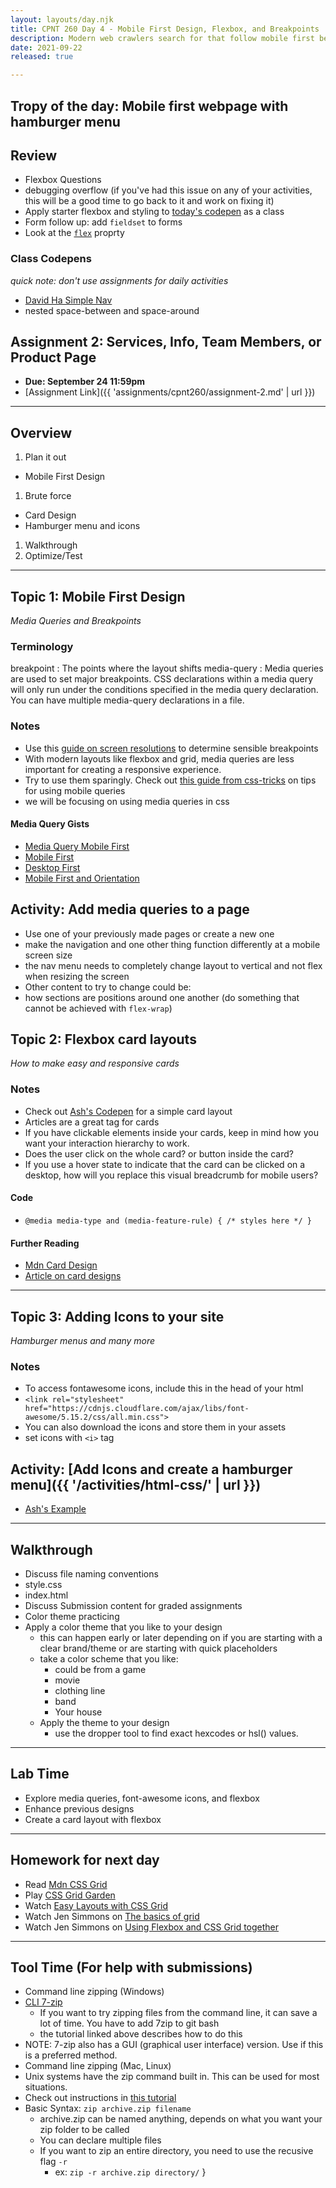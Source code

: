 ```yaml
---
layout: layouts/day.njk
title: CPNT 260 Day 4 - Mobile First Design, Flexbox, and Breakpoints
description: Modern web crawlers search for that follow mobile first best practices. Today we will continue learning flexbox and also use media queries to create distinct mobile - desktop layouts.
date: 2021-09-22
released: true

---
```


## Tropy of the day: Mobile first webpage with hamburger menu

## Review

- Flexbox Questions
- debugging overflow (if you've had this issue on any of your activities, this will be a good time to go back to it and work on fixing it)
- Apply starter flexbox and styling to [today's codepen](https://codepen.io/ashlyn-knox/pen/ExXRrLY) as a class
- Form follow up: add `fieldset` to forms
- Look at the [`flex`](https://css-tricks.com/almanac/properties/f/flex/) proprty

### Class Codepens
_quick note: don't use assignments for daily activities_
- [David Ha Simple Nav](https://boostha.github.io/cpnt260-simple-nav/)
- nested space-between and space-around
## Assignment 2: Services, Info, Team Members, or Product Page

- **Due: September 24 11:59pm**
- [Assignment Link]({{ 'assignments/cpnt260/assignment-2.md' | url }})

---

## Overview

1. Plan it out

- Mobile First Design

1. Brute force

- Card Design
- Hamburger menu and icons

1. Walkthrough
2. Optimize/Test

---

## Topic 1: Mobile First Design

_Media Queries and Breakpoints_

### Terminology

breakpoint
: The points where the layout shifts
media-query
: Media queries are used to set major breakpoints. CSS declarations within a media query will only run under the conditions specified in the media query declaration. You can have multiple media-query declarations in a file.

### Notes
- Use this [guide on screen resolutions](https://mediag.com/blog/popular-screen-resolutions-designing-for-all/) to determine sensible breakpoints
- With modern layouts like flexbox and grid, media queries are less important for creating a responsive experience.
- Try to use them sparingly. Check out [this guide from css-tricks](https://css-tricks.com/a-complete-guide-to-css-media-queries/) on tips for using mobile queries
- we will be focusing on using media queries in css

#### Media Query Gists
- [Media Query Mobile First](https://gist.github.com/lilyx13/fa4da2064d0173358bf0e7dd8b8dfa5d)
- [Mobile First](https://gist.github.com/acidtone/8b22888818aa6f81653ab0858ad4c418)
- [Desktop First](https://gist.github.com/acidtone/0f9c31e820f29511fc2671063fd71c58)
- [Mobile First and Orientation](https://gist.github.com/acidtone/6aeb476a3c9bbc9788ce1ebc958b98d1)

## Activity: Add media queries to a page
- Use one of your previously made pages or create a new one
- make the navigation and one other thing function differently at a mobile screen size
- the nav menu needs to completely change layout to vertical and not flex when resizing the screen
- Other content to try to change could be:
- how sections are positions around one another (do something that cannot be achieved with `flex-wrap`)

## Topic 2: Flexbox card layouts

_How to make easy and responsive cards_

### Notes
- Check out [Ash's Codepen](https://codepen.io/ashlyn-knox/pen/MWmxxbR) for a simple card layout
- Articles are a great tag for cards
- If you have clickable elements inside your cards, keep in mind how you want your interaction hierarchy to work.
- Does the user click on the whole card? or button inside the card?
- If you use a hover state to indicate that the card can be clicked on a desktop, how will you replace this visual breadcrumb for mobile users?

#### Code

- `@media media-type and (media-feature-rule) { /* styles here */ }`

#### Further Reading

- [Mdn Card Design](https://developer.mozilla.org/en-US/docs/Web/CSS/Layout_cookbook/Card)
- [Article on card designs](https://thenextweb.com/news/how-cards-are-taking-over-web-design)

---

## Topic 3: Adding Icons to your site

_Hamburger menus and many more_

### Notes

- To access fontawesome icons, include this in the head of your html
- `<link rel="stylesheet" href="https://cdnjs.cloudflare.com/ajax/libs/font-awesome/5.15.2/css/all.min.css">`
- You can also download the icons and store them in your assets
- set icons with `<i>` tag

## Activity: [Add Icons and create a hamburger menu]({{ '/activities/html-css/' | url }})

- [Ash's Example](https://codepen.io/ashlyn-knox/pen/LYLWPBy)

---

## Walkthrough

- Discuss file naming conventions
- style.css
- index.html
- Discuss Submission content for graded assignments
- Color theme practicing
- Apply a color theme that you like to your design
  - this can happen early or later depending on if you are starting with a clear brand/theme or are starting with quick placeholders
  - take a color scheme that you like:
    - could be from a game
    - movie
    - clothing line
    - band
    - Your house
  - Apply the theme to your design
    - use the dropper tool to find exact hexcodes or hsl() values.
---

## Lab Time
- Explore media queries, font-awesome icons, and flexbox
- Enhance previous designs
- Create a card layout with flexbox

---

## Homework for next day

- Read [Mdn CSS Grid](https://developer.mozilla.org/en-US/docs/Learn/CSS/CSS_layout/Grids)
- Play [CSS Grid Garden](https://cssgridgarden.com/)
- Watch [Easy Layouts with CSS Grid](https://www.youtube.com/watch?v=tFKrK4eAiUQ)
- Watch Jen Simmons on [The basics of grid](https://www.youtube.com/watch?v=FEnRpy9Xfes)
- Watch Jen Simmons on [Using Flexbox and CSS Grid together](https://youtu.be/dQHtT47eH0M)

---
## Tool Time (For help with submissions)
- Command line zipping (Windows)
- [CLI 7-zip](https://nodogmablog.bryanhogan.net/2021/08/zipping-files-from-command-line-with-windows-10/)
  - If you want to try zipping files from the command line, it can save a lot of time. You have to add 7zip to git bash
  - the tutorial linked above describes how to do this
- NOTE: 7-zip also has a GUI (graphical user interface) version. Use if this is a preferred method.
- Command line zipping (Mac, Linux)
- Unix systems have the zip command built in. This can be used for most situations.
- Check out instructions in [this tutorial](https://www.ezyzip.com/how-to-zip-files-mac.html)
- Basic Syntax: `zip archive.zip filename`
  - archive.zip can be named anything, depends on what you want your zip folder to be called
  - You can declare multiple files
  - If you want to zip an entire directory, you need to use the recusive flag `-r`
    - ex: `zip -r archive.zip directory/`
}
